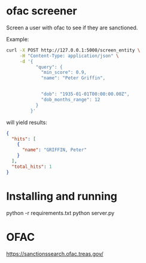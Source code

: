 # ofac screener

Screen a user with ofac to see if they are sanctioned.

Example: 

```sh
curl -X POST http://127.0.0.1:5000/screen_entity \
     -H "Content-Type: application/json" \
     -d '{
           "query": {
             "min_score": 0.9,
             "name": "Peter Griffin",


             "dob": "1935-01-01T00:00:00.00Z",
             "dob_months_range": 12
           }
         }'
```

will yield results: 

```json
{
  "hits": [
    {
      "name": "GRIFFIN, Peter"
    }
  ],
  "total_hits": 1
}
```

# Installing and running

python -r requirements.txt
python server.py


# OFAC

https://sanctionssearch.ofac.treas.gov/
